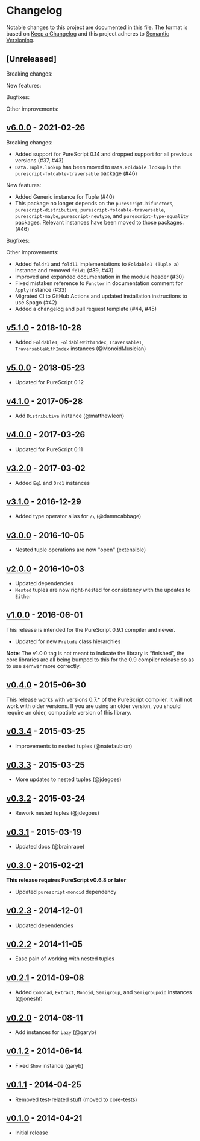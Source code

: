 # Changelog

Notable changes to this project are documented in this file. The format is based on [Keep a Changelog](https://keepachangelog.com/en/1.0.0/) and this project adheres to [Semantic Versioning](https://semver.org/spec/v2.0.0.html).

## [Unreleased]

Breaking changes:

New features:

Bugfixes:

Other improvements:

## [v6.0.0](https://github.com/purescript/purescript-tuples/releases/tag/v6.0.0) - 2021-02-26

Breaking changes:
- Added support for PureScript 0.14 and dropped support for all previous versions (#37, #43)
- `Data.Tuple.lookup` has been moved to `Data.Foldable.lookup` in the `purescript-foldable-traversable` package (#46)

New features:
- Added Generic instance for Tuple (#40)
- This package no longer depends on the `purescript-bifunctors`, `purescript-distributive`, `purescript-foldable-traversable`, `purescript-maybe`, `purescript-newtype`, and `purescript-type-equality` packages. Relevant instances have been moved to those packages. (#46)

Bugfixes:

Other improvements:
- Added `foldr1` and `foldl1` implementations to `Foldable1 (Tuple a)` instance and removed `fold1` (#39, #43)
- Improved and expanded documentation in the module header (#30)
- Fixed mistaken reference to `Functor` in documentation comment for `Apply` instance (#33)
- Migrated CI to GitHub Actions and updated installation instructions to use Spago (#42)
- Added a changelog and pull request template (#44, #45)

## [v5.1.0](https://github.com/purescript/purescript-tuples/releases/tag/v5.1.0) - 2018-10-28

- Added `Foldable1`, `FoldableWithIndex`, `Traversable1`, `TraversableWithIndex` instances (@MonoidMusician)

## [v5.0.0](https://github.com/purescript/purescript-tuples/releases/tag/v5.0.0) - 2018-05-23

- Updated for PureScript 0.12

## [v4.1.0](https://github.com/purescript/purescript-tuples/releases/tag/v4.1.0) - 2017-05-28

- Add `Distributive` instance (@matthewleon)

## [v4.0.0](https://github.com/purescript/purescript-tuples/releases/tag/v4.0.0) - 2017-03-26

- Updated for PureScript 0.11

## [v3.2.0](https://github.com/purescript/purescript-tuples/releases/tag/v3.2.0) - 2017-03-02

- Added `Eq1` and `Ord1` instances

## [v3.1.0](https://github.com/purescript/purescript-tuples/releases/tag/v3.1.0) - 2016-12-29

- Added type operator alias for `/\` (@damncabbage)

## [v3.0.0](https://github.com/purescript/purescript-tuples/releases/tag/v3.0.0) - 2016-10-05

- Nested tuple operations are now "open" (extensible)

## [v2.0.0](https://github.com/purescript/purescript-tuples/releases/tag/v2.0.0) - 2016-10-03

- Updated dependencies
- `Nested` tuples are now right-nested for consistency with the updates to `Either`

## [v1.0.0](https://github.com/purescript/purescript-tuples/releases/tag/v1.0.0) - 2016-06-01

This release is intended for the PureScript 0.9.1 compiler and newer.
- Updated for new `Prelude` class hierarchies

**Note**: The v1.0.0 tag is not meant to indicate the library is “finished”, the core libraries are all being bumped to this for the 0.9 compiler release so as to use semver more correctly.

## [v0.4.0](https://github.com/purescript/purescript-tuples/releases/tag/v0.4.0) - 2015-06-30

This release works with versions 0.7.\* of the PureScript compiler. It will not work with older versions. If you are using an older version, you should require an older, compatible version of this library.

## [v0.3.4](https://github.com/purescript/purescript-tuples/releases/tag/v0.3.4) - 2015-03-25

- Improvements to nested tuples (@natefaubion)

## [v0.3.3](https://github.com/purescript/purescript-tuples/releases/tag/v0.3.3) - 2015-03-25

- More updates to nested tuples (@jdegoes)

## [v0.3.2](https://github.com/purescript/purescript-tuples/releases/tag/v0.3.2) - 2015-03-24

- Rework nested tuples (@jdegoes)

## [v0.3.1](https://github.com/purescript/purescript-tuples/releases/tag/v0.3.1) - 2015-03-19

- Updated docs (@brainrape)

## [v0.3.0](https://github.com/purescript/purescript-tuples/releases/tag/v0.3.0) - 2015-02-21

**This release requires PureScript v0.6.8 or later**
- Updated `purescript-monoid` dependency

## [v0.2.3](https://github.com/purescript/purescript-tuples/releases/tag/v0.2.3) - 2014-12-01

- Updated dependencies

## [v0.2.2](https://github.com/purescript/purescript-tuples/releases/tag/v0.2.2) - 2014-11-05

- Ease pain of working with nested tuples

## [v0.2.1](https://github.com/purescript/purescript-tuples/releases/tag/v0.2.1) - 2014-09-08

- Added `Comonad`, `Extract`, `Monoid`, `Semigroup`, and `Semigroupoid` instances (@joneshf)

## [v0.2.0](https://github.com/purescript/purescript-tuples/releases/tag/v0.2.0) - 2014-08-11

- Add instances for `Lazy` (@garyb)

## [v0.1.2](https://github.com/purescript/purescript-tuples/releases/tag/v0.1.2) - 2014-06-14

- Fixed `Show` instance (garyb)

## [v0.1.1](https://github.com/purescript/purescript-tuples/releases/tag/v0.1.1) - 2014-04-25

- Removed test-related stuff (moved to core-tests)

## [v0.1.0](https://github.com/purescript/purescript-tuples/releases/tag/v0.1.0) - 2014-04-21

- Initial release
